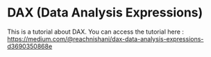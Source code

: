 # DAX (Data Analysis Expressions)
This is a tutorial about DAX. You can access the tutorial here : https://medium.com/@reachnishani/dax-data-analysis-expressions-d3690350868e
